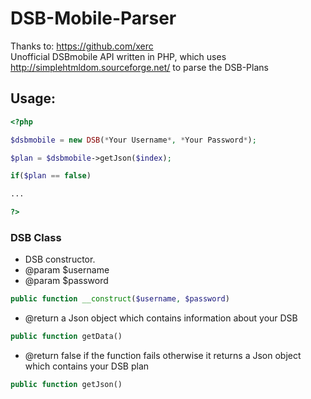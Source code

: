 # DSB-Mobile-Parser
Thanks to: https://github.com/xerc       
Unofficial DSBmobile API written in PHP, which uses http://simplehtmldom.sourceforge.net/ to parse the DSB-Plans
## Usage:
```php
<?php

$dsbmobile = new DSB(*Your Username*, *Your Password*);

$plan = $dsbmobile->getJson($index);

if($plan == false)

...

?>
```

### DSB Class

  * DSB constructor.
  * @param $username
  * @param $password
  
```php
public function __construct($username, $password)
```

  * @return a Json object which contains information about your DSB
  
```php
public function getData()
```

  * @return false if the function fails otherwise it returns a Json object which contains your DSB plan
  
```php
public function getJson()
```



